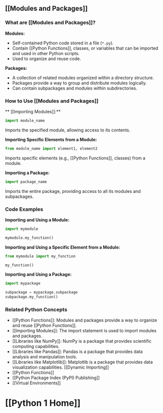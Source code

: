 ## [[Modules and Packages]]

### What are [[Modules and Packages]]?

**Modules:**
- Self-contained Python code stored in a file (`*.py`).
- Contain [[Python Functions]], classes, or variables that can be imported and used in other Python scripts.
- Used to organize and reuse code.

**Packages:**
- A collection of related modules organized within a directory structure.
- Packages provide a way to group and distribute modules logically.
- Can contain subpackages and modules within subdirectories.

### How to Use [[Modules and Packages]]

** [[Importing Modules]]:**
```python
import module_name
```
Imports the specified module, allowing access to its contents.

**Importing Specific Elements from a Module:**
```python
from module_name import element1, element2
```
Imports specific elements (e.g., [[Python Functions]], classes) from a module.

**Importing a Package:**
```python
import package_name
```
Imports the entire package, providing access to all its modules and subpackages.

### Code Examples

**Importing and Using a Module:**
```python
import mymodule

mymodule.my_function()
```

**Importing and Using a Specific Element from a Module:**
```python
from mymodule import my_function

my_function()
```

**Importing and Using a Package:**
```python
import mypackage

subpackage = mypackage.subpackage
subpackage.my_function()
```

### Related Python Concepts

- [[Python Functions]]: Modules and packages provide a way to organize and reuse [[Python Functions]].
- [[Importing Modules]]: The import statement is used to import modules and packages.
- [[Libraries like NumPy]]: NumPy is a package that provides scientific computing capabilities.
- [[Libraries like Pandas]]: Pandas is a package that provides data analysis and manipulation tools.
- [[Libraries like Matplotlib]]: Matplotlib is a package that provides data visualization capabilities. [[Dynamic Importing]]
- [[Python Functions]]
- [[Python Package Index (PyPI) Publishing]]
- [[Virtual Environments]]

# [[Python 1 Home]]